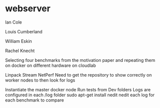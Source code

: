 # webserver

Ian Cole

Louis Cumberland

William Eskin

Rachel Knecht

Selecting four benchmarks from the motivation paper and repeating them on docker on different hardware on cloudlab

Linpack
Stream
NetPerf
Need to get the repository to show correctly on worker nodes to then look for logs

Instantiate the master docker node
Run tests from Dev folders
Logs are configured in each /log folder
sudo apt-get install nedit
nedit each log for each benchmark to compare
